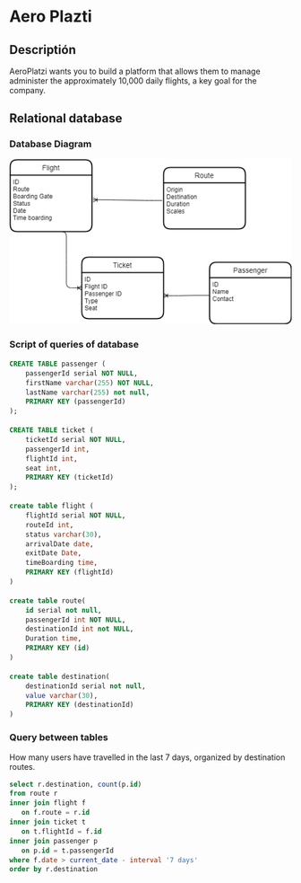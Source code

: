 # Aero Plazti

## Descriptión
AeroPlatzi wants you to build a platform that allows them to manage administer the approximately 10,000 daily flights, a key goal for the company.

## Relational database

### Database Diagram
![alt text](/resources/DataBaseDiagram.png "AeroPlatzi Database Diagram")

### Script of queries of database

```sql
CREATE TABLE passenger (
    passengerId serial NOT NULL,
    firstName varchar(255) NOT NULL,
    lastName varchar(255) not null,
    PRIMARY KEY (passengerId)
);

CREATE TABLE ticket (
    ticketId serial NOT NULL,
    passengerId int,
    flightId int,
    seat int,
    PRIMARY KEY (ticketId)
);

create table flight (
    flightId serial NOT NULL,
    routeId int,
    status varchar(30),
    arrivalDate date,
    exitDate Date,
    timeBoarding time,
    PRIMARY KEY (flightId)
)

create table route(
    id serial not null,
    passengerId int NOT NULL,
    destinationId int not NULL,
    Duration time,
    PRIMARY KEY (id)
)

create table destination(
    destinationId serial not null,
    value varchar(30),
    PRIMARY KEY (destinationId)
)
```

### Query between tables


How many users have travelled in the last 7 days, organized by destination routes.
```sql
select r.destination, count(p.id)
from route r
inner join flight f
   on f.route = r.id
inner join ticket t
   on t.flightId = f.id
inner join passenger p
   on p.id = t.passengerId
where f.date > current_date - interval '7 days'
order by r.destination
```


